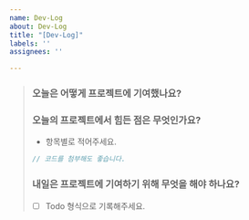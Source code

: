 ```yaml
---
name: Dev-Log
about: Dev-Log
title: "[Dev-Log]"
labels: ''
assignees: ''

---
```


> ### 오늘은 어떻게 프로젝트에 기여했나요?
> 
> ### 오늘의 프로젝트에서 힘든 점은 무엇인가요?
> * 항목별로 적어주세요.
> 
> ```js
> // 코드를 첨부해도 좋습니다.
> ```
> 
> ### 내일은 프로젝트에 기여하기 위해 무엇을 해야 하나요?
> * [ ]  Todo 형식으로 기록해주세요.
